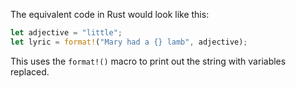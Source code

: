 The equivalent code in Rust would look like this:

```rust
let adjective = "little";
let lyric = format!("Mary had a {} lamb", adjective);
```
This uses the `format!()` macro to print out the string with variables replaced.
